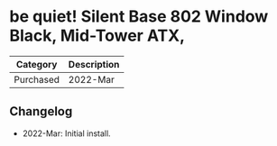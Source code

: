 # be quiet! Silent Base 802 Window Black, Mid-Tower ATX, 

| Category          | Description           |
|-------------------|-----------------------|
| Purchased         | 2022-Mar              |

## Changelog
- 2022-Mar: Initial install.
